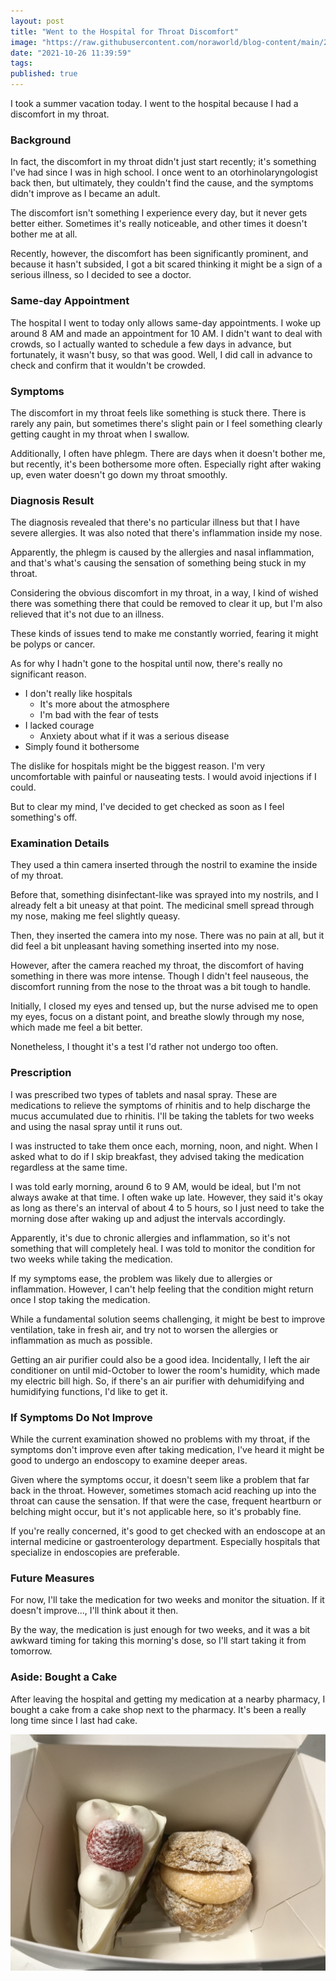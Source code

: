 ```yaml
---
layout: post
title: "Went to the Hospital for Throat Discomfort"
image: "https://raw.githubusercontent.com/noraworld/blog-content/main/2021-10-26-otorhinolaryngology/IMG_0521.jpg"
date: "2021-10-26 11:39:59"
tags:
published: true
---
```


I took a summer vacation today. I went to the hospital because I had a discomfort in my throat.

### Background
In fact, the discomfort in my throat didn't just start recently; it's something I've had since I was in high school. I once went to an otorhinolaryngologist back then, but ultimately, they couldn't find the cause, and the symptoms didn't improve as I became an adult.

The discomfort isn't something I experience every day, but it never gets better either. Sometimes it's really noticeable, and other times it doesn't bother me at all.

Recently, however, the discomfort has been significantly prominent, and because it hasn't subsided, I got a bit scared thinking it might be a sign of a serious illness, so I decided to see a doctor.

### Same-day Appointment
The hospital I went to today only allows same-day appointments. I woke up around 8 AM and made an appointment for 10 AM. I didn't want to deal with crowds, so I actually wanted to schedule a few days in advance, but fortunately, it wasn't busy, so that was good. Well, I did call in advance to check and confirm that it wouldn't be crowded.

### Symptoms
The discomfort in my throat feels like something is stuck there. There is rarely any pain, but sometimes there's slight pain or I feel something clearly getting caught in my throat when I swallow.

Additionally, I often have phlegm. There are days when it doesn't bother me, but recently, it's been bothersome more often. Especially right after waking up, even water doesn't go down my throat smoothly.

### Diagnosis Result
The diagnosis revealed that there's no particular illness but that I have severe allergies. It was also noted that there's inflammation inside my nose.

Apparently, the phlegm is caused by the allergies and nasal inflammation, and that's what's causing the sensation of something being stuck in my throat.

Considering the obvious discomfort in my throat, in a way, I kind of wished there was something there that could be removed to clear it up, but I'm also relieved that it's not due to an illness.

These kinds of issues tend to make me constantly worried, fearing it might be polyps or cancer.

As for why I hadn't gone to the hospital until now, there's really no significant reason.

* I don't really like hospitals
    * It's more about the atmosphere
    * I'm bad with the fear of tests
* I lacked courage
    * Anxiety about what if it was a serious disease
* Simply found it bothersome

The dislike for hospitals might be the biggest reason. I'm very uncomfortable with painful or nauseating tests. I would avoid injections if I could.

But to clear my mind, I've decided to get checked as soon as I feel something's off.

### Examination Details
They used a thin camera inserted through the nostril to examine the inside of my throat.

Before that, something disinfectant-like was sprayed into my nostrils, and I already felt a bit uneasy at that point. The medicinal smell spread through my nose, making me feel slightly queasy.

Then, they inserted the camera into my nose. There was no pain at all, but it did feel a bit unpleasant having something inserted into my nose.

However, after the camera reached my throat, the discomfort of having something in there was more intense. Though I didn't feel nauseous, the discomfort running from the nose to the throat was a bit tough to handle.

Initially, I closed my eyes and tensed up, but the nurse advised me to open my eyes, focus on a distant point, and breathe slowly through my nose, which made me feel a bit better.

Nonetheless, I thought it's a test I'd rather not undergo too often.

### Prescription
I was prescribed two types of tablets and nasal spray. These are medications to relieve the symptoms of rhinitis and to help discharge the mucus accumulated due to rhinitis. I'll be taking the tablets for two weeks and using the nasal spray until it runs out.

I was instructed to take them once each, morning, noon, and night. When I asked what to do if I skip breakfast, they advised taking the medication regardless at the same time.

I was told early morning, around 6 to 9 AM, would be ideal, but I'm not always awake at that time. I often wake up late. However, they said it's okay as long as there's an interval of about 4 to 5 hours, so I just need to take the morning dose after waking up and adjust the intervals accordingly.

Apparently, it's due to chronic allergies and inflammation, so it's not something that will completely heal. I was told to monitor the condition for two weeks while taking the medication.

If my symptoms ease, the problem was likely due to allergies or inflammation. However, I can't help feeling that the condition might return once I stop taking the medication.

While a fundamental solution seems challenging, it might be best to improve ventilation, take in fresh air, and try not to worsen the allergies or inflammation as much as possible.

Getting an air purifier could also be a good idea. Incidentally, I left the air conditioner on until mid-October to lower the room's humidity, which made my electric bill high. So, if there's an air purifier with dehumidifying and humidifying functions, I'd like to get it.

### If Symptoms Do Not Improve
While the current examination showed no problems with my throat, if the symptoms don't improve even after taking medication, I've heard it might be good to undergo an endoscopy to examine deeper areas.

Given where the symptoms occur, it doesn't seem like a problem that far back in the throat. However, sometimes stomach acid reaching up into the throat can cause the sensation. If that were the case, frequent heartburn or belching might occur, but it's not applicable here, so it's probably fine.

If you're really concerned, it's good to get checked with an endoscope at an internal medicine or gastroenterology department. Especially hospitals that specialize in endoscopies are preferable.

### Future Measures
For now, I'll take the medication for two weeks and monitor the situation. If it doesn't improve..., I'll think about it then.

By the way, the medication is just enough for two weeks, and it was a bit awkward timing for taking this morning's dose, so I'll start taking it from tomorrow.

### Aside: Bought a Cake
After leaving the hospital and getting my medication at a nearby pharmacy, I bought a cake from a cake shop next to the pharmacy. It's been a really long time since I last had cake.

![Shortcake Choux Paris-Brest](https://raw.githubusercontent.com/noraworld/blog-content/main/2021-10-26-otorhinolaryngology/IMG_0521.jpg)
